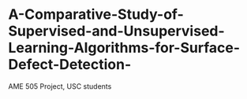 # A-Comparative-Study-of-Supervised-and-Unsupervised-Learning-Algorithms-for-Surface-Defect-Detection-
AME 505 Project, USC students
